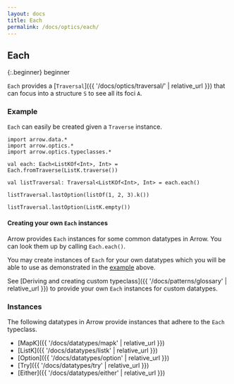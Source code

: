 ```yaml
---
layout: docs
title: Each
permalink: /docs/optics/each/
---
```


## Each

{:.beginner}
beginner

`Each` provides a [`Traversal`]({{ '/docs/optics/traversal/' | relative_url }}) that can focus into a structure `S` to see all its foci `A`.

### Example

`Each` can easily be created given a `Traverse` instance.

```kotlin:ank
import arrow.data.*
import arrow.optics.*
import arrow.optics.typeclasses.*

val each: Each<ListKOf<Int>, Int> = Each.fromTraverse(ListK.traverse())

val listTraversal: Traversal<ListKOf<Int>, Int> = each.each()

listTraversal.lastOption(listOf(1, 2, 3).k())
```
```kotlin:ank
listTraversal.lastOption(ListK.empty())
```

#### Creating your own `Each` instances

Arrow provides `Each` instances for some common datatypes in Arrow. You can look them up by calling `Each.each()`.

You may create instances of `Each` for your own datatypes which you will be able to use as demonstrated in the [example](#example) above.

See [Deriving and creating custom typeclass]({{ '/docs/patterns/glossary' | relative_url }}) to provide your own `Each` instances for custom datatypes.

### Instances

The following datatypes in Arrow provide instances that adhere to the `Each` typeclass.

- [MapK]({{ '/docs/datatypes/mapk' | relative_url }})
- [ListK]({{ '/docs/datatypes/listk' | relative_url }})
- [Option]({{ '/docs/datatypes/option' | relative_url }})
- [Try]({{ '/docs/datatypes/try' | relative_url }})
- [Either]({{ '/docs/datatypes/either' | relative_url }})
